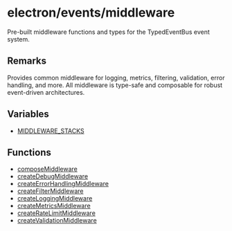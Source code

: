 # electron/events/middleware

Pre-built middleware functions and types for the TypedEventBus event system.

## Remarks

Provides common middleware for logging, metrics, filtering, validation, error handling, and more.
All middleware is type-safe and composable for robust event-driven architectures.

## Variables

- [MIDDLEWARE\_STACKS](variables/MIDDLEWARE_STACKS.md)

## Functions

- [composeMiddleware](functions/composeMiddleware.md)
- [createDebugMiddleware](functions/createDebugMiddleware.md)
- [createErrorHandlingMiddleware](functions/createErrorHandlingMiddleware.md)
- [createFilterMiddleware](functions/createFilterMiddleware.md)
- [createLoggingMiddleware](functions/createLoggingMiddleware.md)
- [createMetricsMiddleware](functions/createMetricsMiddleware.md)
- [createRateLimitMiddleware](functions/createRateLimitMiddleware.md)
- [createValidationMiddleware](functions/createValidationMiddleware.md)
